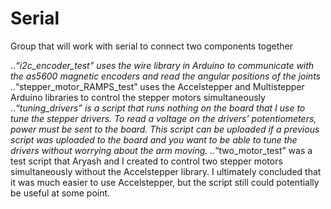 # Serial
Group that will work with serial to connect two components together

..*“i2c_encoder_test” uses the wire library in Arduino to communicate with the as5600 magnetic encoders and read the angular positions of the joints
..*“stepper_motor_RAMPS_test” uses the Accelstepper and Multistepper Arduino libraries to control the stepper motors simultaneously 
..*“tuning_drivers” is a script that runs nothing on the board that I use to tune the stepper drivers. To read a voltage on the drivers’ potentiometers, power must be sent to the board. This script can be uploaded if a previous script was uploaded to the board and you want to be able to tune the drivers without worrying about the arm moving.
..*“two_motor_test” was a test script that Aryash and I created to control two stepper motors simultaneously without the Accelstepper library. I ultimately concluded that it was much easier to use Accelstepper, but the script still could potentially be useful at some point.
